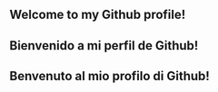 ## Welcome to my Github profile!
## Bienvenido a mi perfil de Github!
## Benvenuto al mio profilo di Github!
